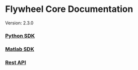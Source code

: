 # Flywheel Core Documentation
Version: 2.3.0

### [Python SDK](python/)

### [Matlab SDK](matlab/)

### [Rest API](swagger/index.html)

